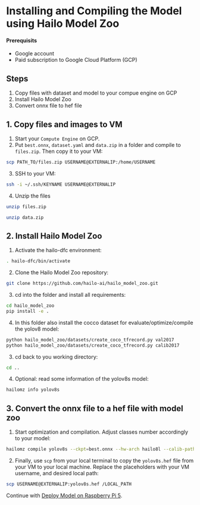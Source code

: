 # Installing and Compiling the Model using Hailo Model Zoo

#### Prerequisits
- Google account
- Paid subscription to Google Cloud Platform (GCP)

## Steps
1. Copy files with dataset and model to your compue engine on GCP
2. Install Hailo Model Zoo
3. Convert onnx file to hef file

## 1. Copy files and images to VM
1. Start your `Compute Engine` on GCP.
2. Put `best.onnx`, `dataset.yaml` and `data.zip` in a folder and compile to `files.zip`. Then copy it to your VM:
```sh
scp PATH_TO/files.zip USERNAME@EXTERNALIP:/home/USERNAME
```
3. SSH to your VM:
```sh
ssh -i ~/.ssh/KEYNAME USERNAME@EXTERNALIP
```
4. Unzip the files
```sh
unzip files.zip
```
```sh
unzip data.zip
```
## 2. Install Hailo Model Zoo
1. Activate the hailo-dfc environment:
```sh
. hailo-dfc/bin/activate
```
2. Clone the Hailo Model Zoo repository:
```sh
git clone https://github.com/hailo-ai/hailo_model_zoo.git
```
3. cd into the folder and install all requirements:
```sh
cd hailo_model_zoo
pip install -e .
```
4. In this folder also install the cocco dataset for evaluate/optimize/compile the yolov8 model:
```sh
python hailo_model_zoo/datasets/create_coco_tfrecord.py val2017
python hailo_model_zoo/datasets/create_coco_tfrecord.py calib2017
```
3. cd back to you working directory:
```sh
cd ..
```
4. Optional: read some information of the yolov8s model:
```sh
hailomz info yolov8s
```
## 3. Convert the onnx file to a hef file with model zoo

1. Start optimization and compilation. Adjust classes number accordingly to your model:
```sh
hailomz compile yolov8s --ckpt=best.onnx --hw-arch hailo8l --calib-path data/train/images --classes 3 --performance
```
2. Finally, use `scp` from your local terminal to copy the `yolov8s.hef` file from your VM to your local machine. Replace the placeholders with your VM username, and desired local path:
```sh
scp USERNAME@EXTERNALIP:yolov8s.hef /LOCAL_PATH
```

Continue with [Deploy Model on Raspberry Pi 5](https://github.com/marcory-hub/hailo/blob/main/rpi-5-hailo-8l-deploy-model.md).